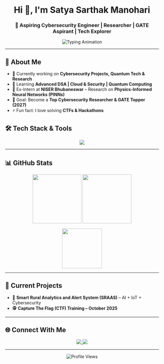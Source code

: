 <h1 align="center">Hi 👋, I'm Satya Sarthak Manohari</h1>
<h3 align="center">🚀 Aspiring Cybersecurity Engineer | Researcher | GATE Aspirant | Tech Explorer</h3>

<p align="center">
  <img src="https://readme-typing-svg.herokuapp.com?font=Fira+Code&pause=1000&color=00F7FF&center=true&vCenter=true&width=600&lines=Passionate+about+Cybersecurity+%26+Research;Exploring+Quantum+Tech+and+AI;Lifelong+Learner+%7C+Problem+Solver" alt="Typing Animation" />
</p>

---

## 🌟 About Me
- 🔭 Currently working on **Cybersecurity Projects, Quantum Tech & Research**
- 🌱 Learning **Advanced DSA | Cloud & Security | Quantum Computing**
- 🧪 Ex-Intern at **NISER Bhubaneswar** – Research on **Physics-Informed Neural Networks (PINNs)**
- 🎯 Goal: Become a **Top Cybersecurity Researcher & GATE Topper (2027)**
- ⚡ Fun fact: I love solving **CTFs & Hackathons**


## 🛠️ Tech Stack & Tools
<p align="center">
  <img src="https://skillicons.dev/icons?i=python,c,cpp,java,linux,git,github,mysql" />
</p>

---

## 📊 GitHub Stats
<p align="center">
  <img src="https://github-readme-stats.vercel.app/api?username=SatyaSarthakManohari&show_icons=true&theme=radical" height="160px"/>
  <img src="https://github-readme-streak-stats.herokuapp.com/?user=SatyaSarthakManohari&theme=radical" height="160px"/>
</p>

<p align="center">
  <img src="https://github-readme-stats.vercel.app/api/top-langs/?username=SatyaSarthakManohari&layout=compact&theme=radical" height="130px"/>
</p>

---

## 🚀 Current Projects
- 🌾 **Smart Rural Analytics and Alert System (SRAAS)** – AI + IoT + Cybersecurity  
- 🕵️ **Capture The Flag (CTF) Training – October 2025**

---

## 🌐 Connect With Me
<p align="center">
  <a href="www.linkedin.com/in/satya-sarthak-manohari-b2a609297" target="_blank">
    <img src="https://img.shields.io/badge/LinkedIn-blue?logo=linkedin&logoColor=white" />
  </a>
  <a href="mailto:manoharisatyasarthak@gmail.com">
    <img src="https://img.shields.io/badge/Email-red?logo=gmail&logoColor=white" />
  </a>

</p>

---

<p align="center">
  <img src="https://komarev.com/ghpvc/?username=SatyaSarthakManohari&label=Profile%20views&color=brightgreen&style=flat" alt="Profile Views" />
</p>
